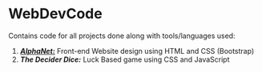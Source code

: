 # WebDevCode

Contains code for all projects done along with tools/languages used:

1. <strong><em>[AlphaNet:](https://codealpha7.github.io/WebDevCode/AlphaNet/)</em></strong> Front-end Website design using HTML and CSS (Bootstrap)
2. <strong><em>The Decider Dice:</em></strong> Luck Based game using CSS and JavaScript
